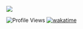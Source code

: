<p align="left">
<img src="https://github-readme-stats.vercel.app/api?username=b1oki&show_icons=true&&theme=tokyonight" />
</p>

![Profile Views](https://hits.seeyoufarm.com/api/count/incr/badge.svg?url=https://github.com/b1oki/&title=Profile%20Views)
[![wakatime](https://wakatime.com/badge/user/614aead6-fbc1-4d72-b4ff-1834b2cfbd0e.svg)](https://wakatime.com/@614aead6-fbc1-4d72-b4ff-1834b2cfbd0e)
